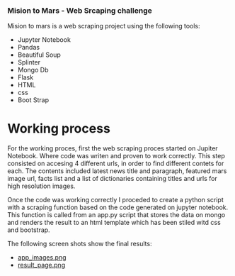 ### Mision to Mars - Web Srcaping challenge

Mision to mars is a web scraping project using the following tools:
  - Jupyter Notebook 
  - Pandas
  - Beautiful Soup
  - Splinter
  - Mongo Db
  - Flask
  - HTML
  - css
  - Boot Strap

# Working process

  For the working proces, first the web scraping proces started on Jupiter Notebook. Where code was writen and proven to work correctly. This step consisted on accesing 4 different urls, in order to find different contets for each.
  The contents included latest news title and paragraph, featured mars image url, facts list and a list of dictionaries containing titles and urls for high resolution images. 

  Once the code was working correctly I proceded to create a python script with a scraping function based on the code generated on jupyter notebook. This function is called from an app.py script that stores the data on mongo and renders the result to an html template which has been stiled witd css and bootstrap.

  The following screen shots show the final results:
  - [app_images.png](Images/app_images.png)
  - [result_page.png](Images/result_page.png)
